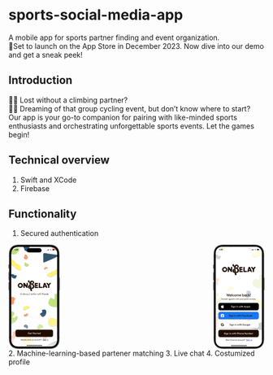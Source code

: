 # sports-social-media-app
A mobile app for sports partner finding and event organization.  
📱Set to launch on the App Store in December 2023. Now dive into our demo and get a sneak peek!

## Introduction
🧗‍♂️ Lost without a climbing partner?  
🚴‍♀️ Dreaming of that group cycling event, but don’t know where to start?  
Our app is your go-to companion for pairing with like-minded sports enthusiasts and orchestrating unforgettable sports events. Let the games begin!

## Technical overview
1. Swift and XCode
2. Firebase

## Functionality
1. Secured authentication
<div style="display: flex; justify-content: space-between;">
    <img src="/Demo/Start_Page.png" alt="Start page" width="20%" />
    <img src="/Demo/Login.png" alt="Login page" width="20%" />
</div>
2. Machine-learning-based partener matching
3. Live chat
4. Costumized profile

